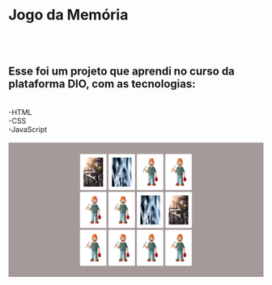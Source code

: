 <h1>Jogo da Memória</h1>
<br>
<br>
<h2> Esse foi um projeto que aprendi no curso da plataforma DIO, com as tecnologias: </h2>
<br>
 -HTML
<br>
 -CSS
<br>
 -JavaScript
<br>
<br>

<img src="https://github.com/Cunh4Bri/Jogo-da-memoria/blob/main/img/desktop-jogo-da-memoria.png?raw=true" alt="imagem-do-projeto">
